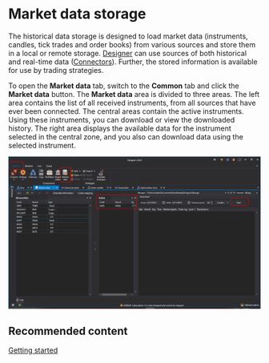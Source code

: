 # Market data storage

The historical data storage is designed to load market data (instruments, candles, tick trades and order books) from various sources and store them in a local or remote storage. [Designer](../designer.md) can use sources of both historical and real\-time data ([Connectors](../api/connectors.md)). Further, the stored information is available for use by trading strategies.

To open the **Market data** tab, switch to the **Common** tab and click the **Market data** button. The **Market data** area is divided to three areas. The left area contains the list of all received instruments, from all sources that have ever been connected. The central areas contain the active instruments. Using these instruments, you can download or view the downloaded history. The right area displays the available data for the instrument selected in the central zone, and you also can download data using the selected instrument.

![Designer Repository of historical data 00](../../images/designer_repository_of_historical_data_00.png)

## Recommended content

[Getting started](market_data_storage/getting_started.md)
